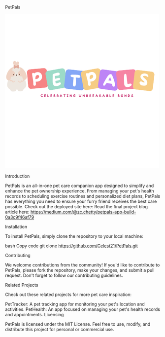 PetPals


![PetPals](https://github.com/Celest21/PetPals-App/blob/master/Pink%20Blue%20Round%20Minimalist%20Pet%20Sitting%20Logo.png)

Introduction

PetPals is an all-in-one pet care companion app designed to simplify and enhance the pet ownership experience. From managing your pet's health records to scheduling exercise routines and personalized diet plans, PetPals has everything you need to ensure your furry friend receives the best care possible. 
Check out the deployed site here: 
Read the final project blog article here: https://medium.com/@zc.chetty/petpals-app-build-0a3c9f46af79

Installation

To install PetPals, simply clone the repository to your local machine:

bash
Copy code
git clone https://github.com/Celest21/PetPals.git

Contributing

We welcome contributions from the community! If you'd like to contribute to PetPals, please fork the repository, make your changes, and submit a pull request. Don't forget to follow our contributing guidelines.

Related Projects

Check out these related projects for more pet care inspiration:

PetTracker: A pet tracking app for monitoring your pet's location and activities.
PetHealth: An app focused on managing your pet's health records and appointments.
Licensing

PetPals is licensed under the MIT License. Feel free to use, modify, and distribute this project for personal or commercial use.
